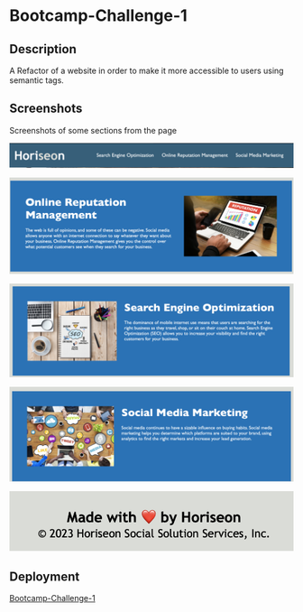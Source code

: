 # Bootcamp-Challenge-1

## Description

A Refactor of a website in order to make it more accessible to users using semantic tags. 

## Screenshots

Screenshots of some sections from the page

  ![](/assets/Read-Me-Screenshots/Header-Screenshot.png)

  ![](/assets/Read-Me-Screenshots/Reputation-Management-Screenshot.png)

  ![](/assets/Read-Me-Screenshots/SEO-Sreenshot.png)
  
  ![](/assets/Read-Me-Screenshots/Social-Media-Section-Screenshoot.png)

  ![](/assets/Read-Me-Screenshots/Footer-Screenshot.png)


## Deployment

[Bootcamp-Challenge-1](https://jesk3r.github.io/bootcamp-chalange-1/)

